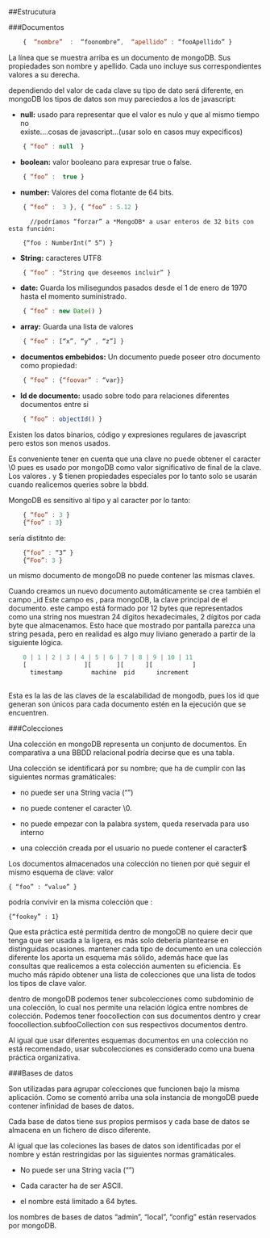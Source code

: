 ##Estrucutura

###Documentos

```javascript
    {  “nombre”  :  “foonombre”,  “apellido” : “fooApellido” }
```

La línea que se muestra arriba es un documento de mongoDB. Sus propiedades son nombre y apellido. Cada uno incluye sus correspondientes valores a su derecha.

dependiendo del valor de cada clave su tipo de dato será diferente, en mongoDB los tipos de datos son muy pareciedos a los de javascript:

* **null:** usado para representar que el valor es nulo y que al mismo tiempo no     
   existe….cosas de javascript…(usar solo en casos muy expecificos)

```javascript
    { “foo” : null  }
```

* **boolean:** valor booleano para expresar true o false.
		
```javascript
    { “foo” :  true }
```

* **number:** Valores del coma flotante de 64 bits.

```javascript
    { “foo” :  3 }, { “foo” : 5.12 }
```

	      //podríamos “forzar” a *MongoDB* a usar enteros de 32 bits con esta función:

		{“foo : NumberInt(“ 5”) }

* **String:** caracteres UTF8
		
```javascript
    { “foo” : “String que deseemos incluir” }
```

* **date:** Guarda los milisegundos pasados desde el 1 de enero de 1970 hasta el momento suministrado.

```javascript
    { “foo” : new Date() }
```

* **array:** Guarda una lista de valores

```javascript
    { “foo” : [“x”, “y” , “z”] }
```
		
* **documentos embebidos:** Un documento puede poseer otro documento como propiedad:

```javascript
    { “foo” : {“foovar” : “var}}
```

* **Id de documento:** usado sobre todo para relaciones diferentes documentos entre si
	 	
```javascript
    { “foo” : objectId() }
```

Existen los datos binarios, código y expresiones regulares de javascript pero estos son menos usados.

Es conveniente tener en cuenta que una clave no puede obtener el caracter \0 pues es usado por mongoDB como valor significativo de final de la clave. Los valores . y $ tienen propiedades especiales por lo tanto solo se usarán cuando realicemos queries sobre la bbdd.

MongoDB es sensitivo al tipo y al caracter por lo tanto:

```javascript
    { “foo” : 3 }               
	{“foo” : 3}
```

sería distitnto de:                     

```javascript
	{“foo” : “3” }   
	{“Foo”: 3 }
```


un mismo documento de mongoDB no puede contener las mismas claves.
 
Cuando creamos un nuevo documento automáticamente se crea también el campo _id
Este campo es , para mongoDB, la clave principal de el documento. este campo está formado por 12 bytes que representados como una string nos muestran 24 dígitos hexadecimales, 2 dígitos por cada byte que almacenamos. Esto hace que mostrado por pantalla parezca una string pesada, pero en realidad es algo muy liviano generado a partir de la siguiente lógica.

```javascript
	0 | 1 | 2 | 3 | 4 | 5 | 6 | 7 | 8 | 9 | 10 | 11
	[                ][       ][      ][           ]
	  timestamp        machine  pid      increment
    
```

Esta es la las de las claves de la escalabilidad de mongodb,  pues los id que generan son únicos para cada documento estén en la ejecución que se encuentren.


###Colecciones

Una colección en mongoDB representa un conjunto de documentos. En comparativa a una BBDD relacional podría decirse que es una tabla.

Una colección se identificará por su nombre; que ha de cumplir con las siguientes  normas gramáticales:

* no puede ser una String vacia (“”)

* no puede contener el caracter \0.

* no puede empezar con la palabra system, queda reservada para uso interno

* una colección creada por el usuario no puede contener el caracter$


Los documentos almacenados  una colección no tienen por qué seguir el mismo esquema de clave: valor

    { “foo” : “value” }

podría convivir en la misma colección que :

    {“fookey” : 1}

 
Que esta práctica esté permitida dentro de mongoDB no quiere decir que tenga que ser usada a la ligera, es más solo debería plantearse en distinguidas ocasiones. mantener cada tipo de documento en una colección diferente los aporta un esquema más sólido, además hace que las consultas que realicemos a esta colección aumenten su eficiencia. Es mucho más rápido obtener una lista de colecciones que una lista de todos los tipos de clave valor. 

dentro de mongoDB podemos tener subcolecciones como subdominio de una colección, lo cual nos permite una relación lógica entre nombres de colección. Podemos tener foocollection  con sus documentos dentro y crear foocollection.subfooCollection  con sus respectivos documentos dentro.

Al igual que usar diferentes esquemas documentos en una colección no está recomendado, usar subcolecciones es considerado como una buena práctica organizativa.




###Bases de datos

Son utilizadas para agrupar colecciones que funcionen bajo la misma aplicación. Como se comentó arriba una sola instancia de mongoDB puede contener infinidad de bases de datos.

Cada base de datos tiene sus propios permisos y cada base de datos se almacena en un fichero de disco diferente.

Al igual que las coleciones las bases de datos son identificadas por el nombre y están restringidas por las siguientes normas gramáticales.

* No puede ser una String vacia (“”)

* Cada caracter ha de ser ASCII.

* el nombre está limitado a 64 bytes.

los nombres de bases de datos “admin”, “local”, “config” están reservados por mongoDB.
